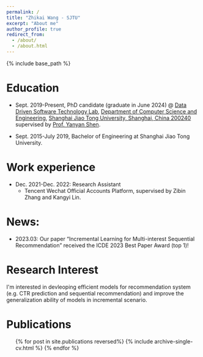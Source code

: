 ```yaml
---
permalink: /
title: "Zhikai Wang - SJTU"
excerpt: "About me"
author_profile: true
redirect_from: 
  - /about/
  - /about.html
---
```


{% include base_path %}

Education
======
* Sept. 2019-Present, PhD candidate (graduate in June 2024) @ [Data Driven Software Technology Lab](https://ddst.sjtu.edu.cn), [Department of Computer Science and Engineering](https://www.cs.sjtu.edu.cn/), [Shanghai Jiao Tong University, Shanghai, China 200240](https://www.sjtu.edu.cn/)
supervised by [Prof. Yanyan Shen](https://www.cs.sjtu.edu.cn/~shen-yy/). 

* Sept. 2015-July 2019, Bachelor of Engineering at Shanghai Jiao Tong University. 

Work experience
======
* Dec. 2021-Dec. 2022: Research Assistant
  * Tencent Wechat Official Accounts Platform, supervised by Zibin Zhang and Kangyi Lin.

News:
======
* 2023.03: Our paper “Incremental Learning for Multi-interest Sequential Recommendation” received the
ICDE 2023 Best Paper Award (top 1)!

Research Interest
======
I'm interested in devleoping efficient models for recommendation system (e.g. CTR prediction and sequential recommendation) and improve the generalization ability of models in incremental scenario.  

Publications
======
  <ul>{% for post in site.publications reversed%}
    {% include archive-single-cv.html %}
  {% endfor %}</ul>
